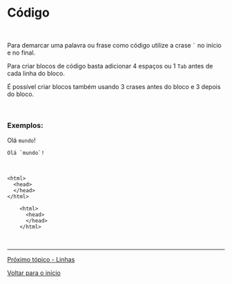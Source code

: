# Código

<br>

Para demarcar uma palavra ou frase como código utilize a crase `` ` `` no início e no final.

Para criar blocos de código basta adicionar 4 espaços ou 1 `Tab` antes de cada linha do bloco.

É possível criar blocos também usando 3 crases antes do bloco e 3 depois do bloco.

<br>
  
### Exemplos:  

Olá `mundo`!

``Olá `mundo`! ``  

<br>

    <html>
      <head>
      </head>
    </html>

```
    <html>
      <head>
      </head>
    </html>
```

<br>

---
  
[Próximo tópico - Linhas](linhas.md)  
  
[Voltar para o início](../README.md)  
